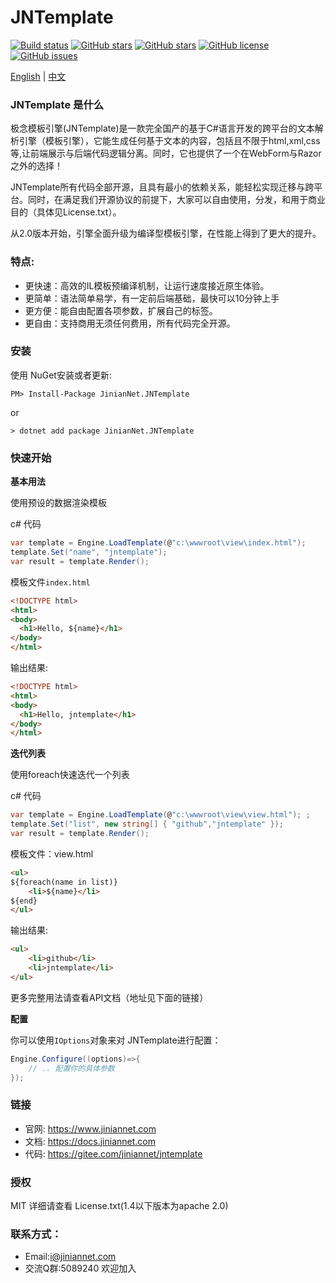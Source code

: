 ﻿
# JNTemplate
[![Build status](https://ci.appveyor.com/api/projects/status/55qww976tyt63hvq?svg=true)](https://ci.appveyor.com/project/jiniannet/jntemplate)
[![GitHub stars](https://img.shields.io/nuget/v/JinianNet.JNTemplate.svg)](https://www.nuget.org/packages/JinianNet.JNTemplate/)
[![GitHub stars](https://img.shields.io/github/stars/jiniannet/jntemplate.svg)](https://github.com/jiniannet/jntemplate/stargazers)
[![GitHub license](https://img.shields.io/badge/license-Mit-blue.svg)](https://raw.githubusercontent.com/jiniannet/jntemplate/master/License.txt)
[![GitHub issues](https://img.shields.io/github/issues/jiniannet/jntemplate.svg)](https://github.com/jiniannet/jntemplate/issues)

[English](https://github.com/jiniannet/jntemplate/blob/master/README.md) | [中文](https://github.com/jiniannet/jntemplate/blob/master/README-zh-CN.md)

### JNTemplate 是什么

极念模板引擎(JNTemplate)是一款完全国产的基于C#语言开发的跨平台的文本解析引擎（模板引擎），它能生成任何基于文本的内容，包括且不限于html,xml,css等,让前端展示与后端代码逻辑分离。同时，它也提供了一个在WebForm与Razor之外的选择！

JNTemplate所有代码全部开源，且具有最小的依赖关系，能轻松实现迁移与跨平台。同时，在满足我们开源协议的前提下，大家可以自由使用，分发，和用于商业目的（具体见License.txt）。

从2.0版本开始，引擎全面升级为编译型模板引擎，在性能上得到了更大的提升。

### 特点:
- 更快速：高效的IL模板预编译机制，让运行速度接近原生体验。
- 更简单：语法简单易学，有一定前后端基础，最快可以10分钟上手
- 更方便：能自由配置各项参数，扩展自己的标签。
- 更自由：支持商用无须任何费用，所有代码完全开源。

### 安装

使用 NuGet安装或者更新:
```
PM> Install-Package JinianNet.JNTemplate

```
or

```
> dotnet add package JinianNet.JNTemplate
```

### 快速开始

**基本用法**

使用预设的数据渲染模板

c# 代码

```csharp
var template = Engine.LoadTemplate(@"c:\wwwroot\view\index.html");
template.Set("name", "jntemplate");
var result = template.Render(); 
```
模板文件`index.html`

```html
<!DOCTYPE html>
<html>
<body>
  <h1>Hello, ${name}</h1>
</body>
</html>
```

输出结果:

```html
<!DOCTYPE html>
<html>
<body>
  <h1>Hello, jntemplate</h1>
</body>
</html>
```

**迭代列表**

使用foreach快速迭代一个列表

c# 代码

```csharp
var template = Engine.LoadTemplate(@"c:\wwwroot\view\view.html"); ;
template.Set("list", new string[] { "github","jntemplate" });
var result = template.Render(); 
```
模板文件：view.html

```html
<ul>
${foreach(name in list)}
	<li>${name}</li>
${end}
</ul>
```

输出结果:

```html
<ul>
	<li>github</li>
	<li>jntemplate</li>
</ul>
```
更多完整用法请查看API文档（地址见下面的链接）

**配置**

你可以使用`IOptions`对象来对 JNTemplate进行配置：
```csharp
Engine.Configure((options)=>{
    // .. 配置你的具体参数
});
```

### 链接

- 官网: https://www.jiniannet.com
- 文档: https://docs.jiniannet.com
- 代码: https://gitee.com/jiniannet/jntemplate

### 授权
MIT 详细请查看 License.txt(1.4以下版本为apache 2.0)
  
### 联系方式：
- Email:i@jiniannet.com
- 交流Q群:5089240 欢迎加入
